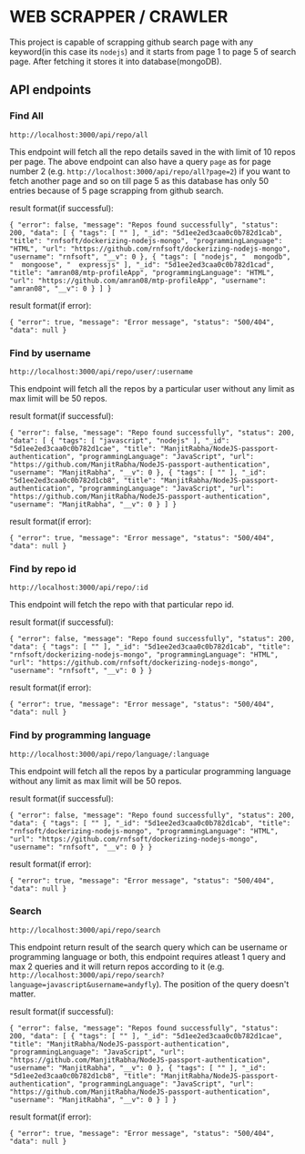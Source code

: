 # WEB SCRAPPER / CRAWLER

This project is capable of scrapping github search page with any keyword(in this case its `nodejs`) and it starts from page 1 to page 5 of search page. After fetching it stores it into database(mongoDB).

## API endpoints

### Find All
`http://localhost:3000/api/repo/all`

This endpoint will fetch all the repo details saved in the with limit of 10 repos per page. The above endpoint can also have a query `page` as for page number 2 (e.g. `http://localhost:3000/api/repo/all?page=2`) if you want to fetch another page and so on till page 5 as this database has only 50 entries because of 5 page scrapping from github search.

result format(if successful): 

`{
    "error": false,
    "message": "Repos found successfully",
    "status": 200,
    "data": [
        {
            "tags": [
                ""
            ],
            "_id": "5d1ee2ed3caa0c0b782d1cab",
            "title": "rnfsoft/dockerizing-nodejs-mongo",
            "programmingLanguage": "HTML",
            "url": "https://github.com/rnfsoft/dockerizing-nodejs-mongo",
            "username": "rnfsoft",
            "__v": 0
        },
        {
            "tags": [
                "nodejs",
                "  mongodb",
                "  mongoose",
                "  expressjs"
            ],
            "_id": "5d1ee2ed3caa0c0b782d1cad",
            "title": "amran08/mtp-profileApp",
            "programmingLanguage": "HTML",
            "url": "https://github.com/amran08/mtp-profileApp",
            "username": "amran08",
            "__v": 0
        }
    ]
}`

result format(if error): 

`{
    "error": true,
    "message": "Error message",
    "status": "500/404",
    "data": null
}`


### Find by username

`http://localhost:3000/api/repo/user/:username`

This endpoint will fetch all the repos by a particular user without any limit as max limit will be 50 repos.

result format(if successful): 

`{
    "error": false,
    "message": "Repo found successfully",
    "status": 200,
    "data": [
        {
            "tags": [
                "javascript",
                "nodejs"
            ],
            "_id": "5d1ee2ed3caa0c0b782d1cae",
            "title": "ManjitRabha/NodeJS-passport-authentication",
            "programmingLanguage": "JavaScript",
            "url": "https://github.com/ManjitRabha/NodeJS-passport-authentication",
            "username": "ManjitRabha",
            "__v": 0
        },
        {
            "tags": [
                ""
            ],
            "_id": "5d1ee2ed3caa0c0b782d1cb8",
            "title": "ManjitRabha/NodeJS-passport-authentication",
            "programmingLanguage": "JavaScript",
            "url": "https://github.com/ManjitRabha/NodeJS-passport-authentication",
            "username": "ManjitRabha",
            "__v": 0
        }
    ]
}`

result format(if error): 

`{
    "error": true,
    "message": "Error message",
    "status": "500/404",
    "data": null
}`


### Find by repo id

`http://localhost:3000/api/repo/:id`

This endpoint will fetch the repo with that particular repo id.

result format(if successful): 

`{
    "error": false,
    "message": "Repo found successfully",
    "status": 200,
    "data": {
        "tags": [
            ""
        ],
        "_id": "5d1ee2ed3caa0c0b782d1cab",
        "title": "rnfsoft/dockerizing-nodejs-mongo",
        "programmingLanguage": "HTML",
        "url": "https://github.com/rnfsoft/dockerizing-nodejs-mongo",
        "username": "rnfsoft",
        "__v": 0
    }
}`

result format(if error): 

`{
    "error": true,
    "message": "Error message",
    "status": "500/404",
    "data": null
}`


### Find by programming language

`http://localhost:3000/api/repo/language/:language`

This endpoint will fetch all the repos by a particular programming language without any limit as max limit will be 50 repos.

result format(if successful):

`{
    "error": false,
    "message": "Repo found successfully",
    "status": 200,
    "data": {
        "tags": [
            ""
        ],
        "_id": "5d1ee2ed3caa0c0b782d1cab",
        "title": "rnfsoft/dockerizing-nodejs-mongo",
        "programmingLanguage": "HTML",
        "url": "https://github.com/rnfsoft/dockerizing-nodejs-mongo",
        "username": "rnfsoft",
        "__v": 0
    }
}`

result format(if error): 

`{
    "error": true,
    "message": "Error message",
    "status": "500/404",
    "data": null
}`


### Search

`http://localhost:3000/api/repo/search`

This endpoint return result of the search query which can be username or programming language or both, this endpoint requires atleast 1 query and max 2 queries and it will return repos according to it (e.g. `http://localhost:3000/api/repo/search?language=javascript&username=andyfly`). The position of the query doesn't matter.


result format(if successful): 

`{
    "error": false,
    "message": "Repos found successfully",
    "status": 200,
    "data": [
        {
            "tags": [
                ""
            ],
            "_id": "5d1ee2ed3caa0c0b782d1cae",
            "title": "ManjitRabha/NodeJS-passport-authentication",
            "programmingLanguage": "JavaScript",
            "url": "https://github.com/ManjitRabha/NodeJS-passport-authentication",
            "username": "ManjitRabha",
            "__v": 0
        },
        {
            "tags": [
                ""
            ],
            "_id": "5d1ee2ed3caa0c0b782d1cb8",
            "title": "ManjitRabha/NodeJS-passport-authentication",
            "programmingLanguage": "JavaScript",
            "url": "https://github.com/ManjitRabha/NodeJS-passport-authentication",
            "username": "ManjitRabha",
            "__v": 0
        }
    ]
}`

result format(if error): 

`{
    "error": true,
    "message": "Error message",
    "status": "500/404",
    "data": null
}`
